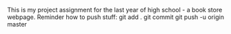 This is my project assignment for the last year of high school - a book store webpage.
Reminder how to push stuff:
git add .
git commit
git push -u origin master
